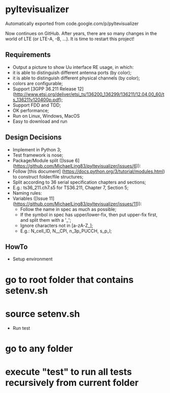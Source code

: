 # pyltevisualizer
Automatically exported from code.google.com/p/pyltevisualizer

Now continues on GitHub. After years, there are so many changes in the world of LTE (or LTE-A, -B, ...). It is time to restart this project!


## Requirements
* Output a picture to show Uu interface RE usage, in which:
 * it is able to distinguish different antenna ports (by color);
 * it is able to distinguish different physical channels (by color);
 * colors are configurable;
* Support [3GPP 36.211 Release 12] (http://www.etsi.org/deliver/etsi_ts/136200_136299/136211/12.04.00_60/ts_136211v120400p.pdf);
* Support FDD and TDD;
* OK performance;
* Run on Linux, Windows, MacOS
* Easy to download and run

## Design Decisions
* Implement in Python 3;
* Test framework is nose;
* Package/Module split ([Issue 6] (https://github.com/MichaelLing83/pyltevisualizer/issues/6)):
 * Follow [this document] (https://docs.python.org/3/tutorial/modules.html) to construct folder/file structures;
 * Split according to 36 serial specification chapters and sections;
 * E.g.: ts36_211.ch7.s5 for TS36.211, Chapter 7, Section 5;
* Naming rules:
 * Variables ([Issue 11] (https://github.com/MichaelLing83/pyltevisualizer/issues/11)):
   * Follow the name in spec as much as possible;
    * If the symbol in spec has upper/lower-fix, then put upper-fix first, and split them with a '_';
    * Ignore characters not in [a-zA-Z_];
    * E.g.: N_cell_ID, N__CPl, n_3p_PUCCH, s_p_l;

## HowTo
* Setup environment
 # go to root folder that contains setenv.sh
 # source setenv.sh
* Run test
 # go to any folder
 # execute "test" to run all tests recursively from current folder
